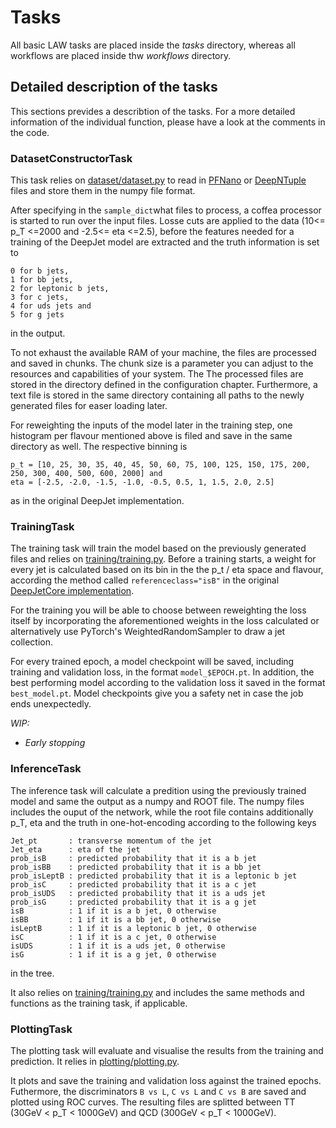 # Tasks

All basic LAW tasks are placed inside the *tasks* directory, whereas all workflows are placed inside thw *workflows* directory.

## Detailed description of the tasks
This sections prevides a describtion of the tasks. For a more detailed information of the individual function, please have a look at the comments in the code.

### DatasetConstructorTask
This task relies on [dataset/dataset.py]() to read in [PFNano](https://github.com/cms-jet/PFNano) or [DeepNTuple]() files and store them in the numpy file format.

After specifying in the `sample_dict`what files to process, a coffea processor is started to run over the input files. Losse cuts are applied to the data (10<= p_T <=2000 and -2.5<= eta <=2.5), before the features needed for a training of the DeepJet model are extracted and the truth information is set to
```
0 for b jets,
1 for bb jets,
2 for leptonic b jets,
3 for c jets,
4 for uds jets and 
5 for g jets
```
in the output.

To not exhaust the available RAM of your machine, the files are processed and saved in chunks. The chunk size is a parameter you can adjust to the resources and capabilities of your system. The 
The processed files are stored in the directory defined in the configuration chapter. Furthermore, a text file is stored in the same directory containing all paths to the newly generated files for easer loading later.

For reweighting the inputs of the model later in the training step, one histogram per flavour mentioned above is filed and save in the same directory as well.
The respective binning is
```
p_t = [10, 25, 30, 35, 40, 45, 50, 60, 75, 100, 125, 150, 175, 200, 250, 300, 400, 500, 600, 2000] and 
eta = [-2.5, -2.0, -1.5, -1.0, -0.5, 0.5, 1, 1.5, 2.0, 2.5] 
```
as in the original DeepJet implementation.

### TrainingTask
The training task will train the model based on the previously generated files and relies on [training/training.py](). Before a training starts, a weight for every jet is calculated based on its bin in the the p_t / eta space and flavour, according the method called `referenceclass="isB"` in the original [DeepJetCore implementation](https://github.com/DL4Jets/DeepJetCore/blob/master/Weighter.py#L145-L260).

For the training you will be able to choose between reweighting the loss itself by incorporating the aforementioned weights in the loss calculated or alternatively use PyTorch's WeightedRandomSampler to draw a jet collection.

For every trained epoch, a model checkpoint will be saved, including training and validation loss, in the format `model_$EPOCH.pt`. In addition, the best performing model according to the validation loss it saved in the format `best_model.pt`. Model checkpoints give you a safety net in case the job ends unexpectedly.

_WIP:_
- _Early stopping_

### InferenceTask
The inference task will calculate a predition using the previously trained model and same the output as a numpy and ROOT file. The numpy files includes the ouput of the network, while the root file contains additionally p_T, eta and the truth in one-hot-encoding according to the following keys
```
Jet_pt       : transverse momentum of the jet
Jet_eta      : eta of the jet
prob_isB     : predicted probability that it is a b jet
prob_isBB    : predicted probability that it is a bb jet
prob_isLeptB : predicted probability that it is a leptonic b jet
prob_isC     : predicted probability that it is a c jet
prob_isUDS   : predicted probability that it is a uds jet
prob_isG     : predicted probability that it is a g jet
isB          : 1 if it is a b jet, 0 otherwise
isBB         : 1 if it is a bb jet, 0 otherwise
isLeptB      : 1 if it is a leptonic b jet, 0 otherwise
isC          : 1 if it is a c jet, 0 otherwise
isUDS        : 1 if it is a uds jet, 0 otherwise
isG          : 1 if it is a g jet, 0 otherwise
``` 
in the tree.

It also relies on [training/training.py]() and includes the same methods and functions as the training task, if applicable.

### PlottingTask
The plotting task will evaluate and visualise the results from the training and prediction. It relies in [plotting/plotting.py]().

It plots and save the training and validation loss against the trained epochs. Futhermore, the discriminators `B vs L`, `C vs L` and `C vs B` are saved and plotted using ROC curves. The resulting files are splitted between TT (30GeV < p_T < 1000GeV) and QCD (300GeV < p_T < 1000GeV).
